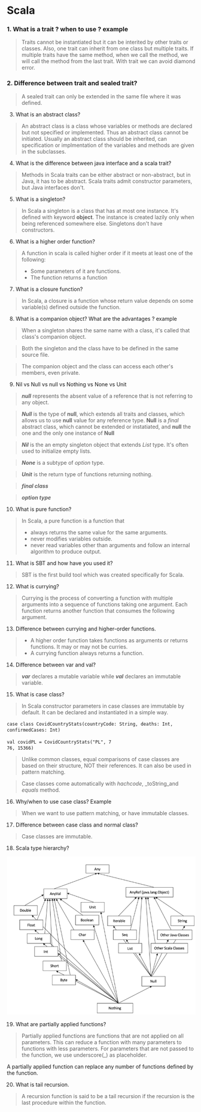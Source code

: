 # Scala
### 1.	What is a trait ? when to use ?  example
> Traits cannot be instantiated but it can be interited by other traits or classes.  Also, one trait can inherit from one class but multiple traits. If multiple traits have the same method, when we call the method, we will call the method from the last trait. With trait we can avoid diamond error.

### 2.	Difference between trait and sealed trait?
> A sealed trait can only be extended in the same file where it was defined.

3.	What is an abstract class? 
> An abstract class is a class whose variables or methods are declared but not specified or implemented. Thus an abstract class cannot be initiated. Usually an abstract class should be inherited, can specification or implmentation of the variables and methods are given in the subclasses.

4.	What is the difference between  java interface and a scala trait?
>  Methods in Scala traits can be either abstract or non-abstract, but in Java, it has to be abstract. Scala traits admit constructor parameters, but Java interfaces don't. 

5.	What is a singleton?
> In Scala a singleton is a class that has at most one instance. It's defined with keyword __object__. The instance is created lazily only when being referenced somewhere else. Singletons don't have constructors.

6.	What is a higher order function?

> A function in scala is called higher order if it meets at least one of the following:
>- Some parameters of it are functions.
>- The function returns a function

7.	What is a closure function?
> In Scala, a closure is a function whose return value depends on some variable(s) defined outside the function.

8.	What is a companion object? What are the advantages ? example

> When a singleton shares the same name with a class, it's called that class's companion object. 

>Both the singleton and the class have to be defined in the same source file. 

>The companion object and the class can access each other's members, even private.

9.	Nil vs Null vs null vs Nothing vs None vs Unit 
> __*null*__ represents the absent value of a reference that is not referring to any object.

> __*Null*__ is the type of **null**, which extends all traits and classes, which allows us to use **null** value for any reference type. **Null** is a _final_ abstract class, which cannot be extended or instatiated, and **null** the one and the only one instance of **Null** 

> __*Nil*__ is the an empty singleton object that extends _List_ type. It's often used to initialize empty lists.

>__*None*__ is a subtype of _option_ type.

>__*Unit*__ is the return type of functions returning nothing.

>__*final class*__

>__*option type*__

10.	What is pure function?

> In Scala, a pure function is a function that
>- always returns the same value for the same arguments.
>- never modifies variables outside.
>- never read variables other than arguments and follow an internal algorithm to produce output.

11.	What is SBT and how have you used it? 

> SBT is the first build tool which was created specifically for Scala.

12.	What is currying?

> Currying is the process of converting a function with multiple arguments into a sequence of functions taking one argument. Each function returns another function that consumes the following argument.

13.	Difference between currying and higher-order functions.

>- A higher order function takes functions as arguments or returns functions. It may or may not be curries.
>- A currying function always returns a function.

14.	Difference between var and val?

> __*var*__ declares a mutable variable while __*val*__ declares an immutable variable.

15.	What is case class?
> In Scala constructor parameters in case classes are immutable by default. It can be declared and instantiated in a simple way.

```
case class CovidCountryStats(countryCode: String, deaths: Int, confirmedCases: Int)

val covidPL = CovidCountryStats("PL", 7
76, 15366)
```
>Unlike common classes, equal comparisons of case classes are based on their structure, NOT their references. It can also be used in pattern matching.

>Case classes come automatically with _hachcode_, _toString_and _equals_ method.

16.	Why/when to use case class? Example

> When we want to use pattern matching, or have immutable classes.

17.	Difference between case class and normal class?

> Case classes are immutable.

18.	Scala type hierarchy?

![image](scala_hierachy.webp)


19.	What are partially applied functions?

> Partially applied functions are functions that are not applied on all parameters. This can reduce a function with many parameters to functions with less parameters. For parameters that are not passed to the function, we use underscore(_) as placeholder.

A partially applied function can replace any number of functions defined by the function.

20.	What is tail recursion.

> A recursion function is said to be a tail recursion if the recursion is the last procedure within the function.
